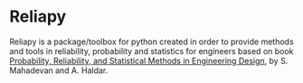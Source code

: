 # Reliapy

Reliapy is a package/toolbox for python created in order to provide methods and tools in reliability, probability and statistics 
for engineers based on book [Probability, Reliability, and Statistical Methods in Engineering Design](https://www.wiley.com/en-sg/Probability%2C+Reliability%2C+and+Statistical+Methods+in+Engineering+Design-p-9780471331193), by S. Mahadevan and A. Haldar. 
